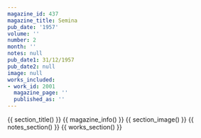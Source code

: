 ```yaml
---
magazine_id: 437
magazine_title: Semina
pub_date: '1957'
volume: ''
number: 2
month: ''
notes: null
pub_date1: 31/12/1957
pub_date2: null
image: null
works_included:
- work_id: 2001
  magazine_page: ''
  published_as: ''
---
```


{{ section_title() }}
{{ magazine_info() }}
{{ section_image() }}
{{ notes_section() }}
{{ works_section() }}
